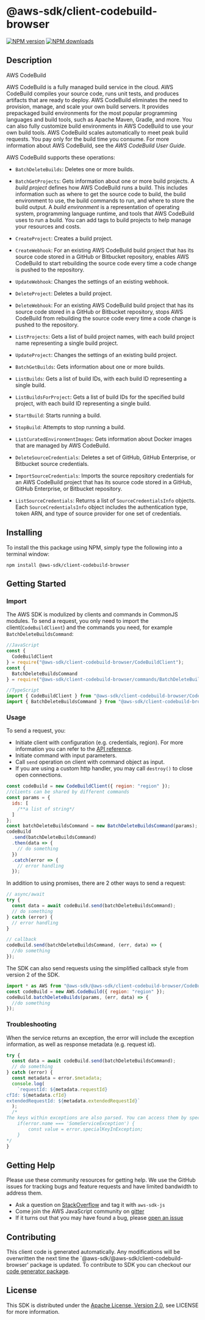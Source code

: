 # @aws-sdk/client-codebuild-browser

[![NPM version](https://img.shields.io/npm/v/@aws-sdk/client-codebuild-browser/preview.svg)](https://www.npmjs.com/package/@aws-sdk/client-codebuild-browser)
[![NPM downloads](https://img.shields.io/npm/dm/@aws-sdk/client-codebuild-browser.svg)](https://www.npmjs.com/package/@aws-sdk/client-codebuild-browser)

## Description

<fullname>AWS CodeBuild</fullname> <p>AWS CodeBuild is a fully managed build service in the cloud. AWS CodeBuild compiles your source code, runs unit tests, and produces artifacts that are ready to deploy. AWS CodeBuild eliminates the need to provision, manage, and scale your own build servers. It provides prepackaged build environments for the most popular programming languages and build tools, such as Apache Maven, Gradle, and more. You can also fully customize build environments in AWS CodeBuild to use your own build tools. AWS CodeBuild scales automatically to meet peak build requests. You pay only for the build time you consume. For more information about AWS CodeBuild, see the <i>AWS CodeBuild User Guide</i>.</p> <p>AWS CodeBuild supports these operations:</p> <ul> <li> <p> <code>BatchDeleteBuilds</code>: Deletes one or more builds.</p> </li> <li> <p> <code>BatchGetProjects</code>: Gets information about one or more build projects. A <i>build project</i> defines how AWS CodeBuild runs a build. This includes information such as where to get the source code to build, the build environment to use, the build commands to run, and where to store the build output. A <i>build environment</i> is a representation of operating system, programming language runtime, and tools that AWS CodeBuild uses to run a build. You can add tags to build projects to help manage your resources and costs.</p> </li> <li> <p> <code>CreateProject</code>: Creates a build project.</p> </li> <li> <p> <code>CreateWebhook</code>: For an existing AWS CodeBuild build project that has its source code stored in a GitHub or Bitbucket repository, enables AWS CodeBuild to start rebuilding the source code every time a code change is pushed to the repository.</p> </li> <li> <p> <code>UpdateWebhook</code>: Changes the settings of an existing webhook.</p> </li> <li> <p> <code>DeleteProject</code>: Deletes a build project.</p> </li> <li> <p> <code>DeleteWebhook</code>: For an existing AWS CodeBuild build project that has its source code stored in a GitHub or Bitbucket repository, stops AWS CodeBuild from rebuilding the source code every time a code change is pushed to the repository.</p> </li> <li> <p> <code>ListProjects</code>: Gets a list of build project names, with each build project name representing a single build project.</p> </li> <li> <p> <code>UpdateProject</code>: Changes the settings of an existing build project.</p> </li> <li> <p> <code>BatchGetBuilds</code>: Gets information about one or more builds.</p> </li> <li> <p> <code>ListBuilds</code>: Gets a list of build IDs, with each build ID representing a single build.</p> </li> <li> <p> <code>ListBuildsForProject</code>: Gets a list of build IDs for the specified build project, with each build ID representing a single build.</p> </li> <li> <p> <code>StartBuild</code>: Starts running a build.</p> </li> <li> <p> <code>StopBuild</code>: Attempts to stop running a build.</p> </li> <li> <p> <code>ListCuratedEnvironmentImages</code>: Gets information about Docker images that are managed by AWS CodeBuild.</p> </li> <li> <p> <code>DeleteSourceCredentials</code>: Deletes a set of GitHub, GitHub Enterprise, or Bitbucket source credentials.</p> </li> <li> <p> <code>ImportSourceCredentials</code>: Imports the source repository credentials for an AWS CodeBuild project that has its source code stored in a GitHub, GitHub Enterprise, or Bitbucket repository.</p> </li> <li> <p> <code>ListSourceCredentials</code>: Returns a list of <code>SourceCredentialsInfo</code> objects. Each <code>SourceCredentialsInfo</code> object includes the authentication type, token ARN, and type of source provider for one set of credentials.</p> </li> </ul>

## Installing

To install the this package using NPM, simply type the following into a terminal window:

```
npm install @aws-sdk/client-codebuild-browser
```

## Getting Started

### Import

The AWS SDK is modulized by clients and commands in CommonJS modules. To send a request, you only need to import the client(`CodeBuildClient`) and the commands you need, for example `BatchDeleteBuildsCommand`:

```javascript
//JavaScript
const {
  CodeBuildClient
} = require("@aws-sdk/client-codebuild-browser/CodeBuildClient");
const {
  BatchDeleteBuildsCommand
} = require("@aws-sdk/client-codebuild-browser/commands/BatchDeleteBuildsCommand");
```

```javascript
//TypeScript
import { CodeBuildClient } from "@aws-sdk/client-codebuild-browser/CodeBuildClient";
import { BatchDeleteBuildsCommand } from "@aws-sdk/client-codebuild-browser/commands/BatchDeleteBuildsCommand";
```

### Usage

To send a request, you:

- Initiate client with configuration (e.g. credentials, region). For more information you can refer to the [API reference][].
- Initiate command with input parameters.
- Call `send` operation on client with command object as input.
- If you are using a custom http handler, you may call `destroy()` to close open connections.

```javascript
const codeBuild = new CodeBuildClient({ region: "region" });
//clients can be shared by different commands
const params = {
  ids: [
    /**a list of string*/
  ]
};
const batchDeleteBuildsCommand = new BatchDeleteBuildsCommand(params);
codeBuild
  .send(batchDeleteBuildsCommand)
  .then(data => {
    // do something
  })
  .catch(error => {
    // error handling
  });
```

In addition to using promises, there are 2 other ways to send a request:

```javascript
// async/await
try {
  const data = await codeBuild.send(batchDeleteBuildsCommand);
  // do something
} catch (error) {
  // error handling
}
```

```javascript
// callback
codeBuild.send(batchDeleteBuildsCommand, (err, data) => {
  //do something
});
```

The SDK can also send requests using the simplified callback style from version 2 of the SDK.

```javascript
import * as AWS from "@aws-sdk/@aws-sdk/client-codebuild-browser/CodeBuild";
const codeBuild = new AWS.CodeBuild({ region: "region" });
codeBuild.batchDeleteBuilds(params, (err, data) => {
  //do something
});
```

### Troubleshooting

When the service returns an exception, the error will include the exception information, as well as response metadata (e.g. request id).

```javascript
try {
  const data = await codeBuild.send(batchDeleteBuildsCommand);
  // do something
} catch (error) {
  const metadata = error.$metadata;
  console.log(
    `requestId: ${metadata.requestId}
cfId: ${metadata.cfId}
extendedRequestId: ${metadata.extendedRequestId}`
  );
  /*
The keys within exceptions are also parsed. You can access them by specifying exception names:
    if(error.name === 'SomeServiceException') {
        const value = error.specialKeyInException;
    }
*/
}
```

## Getting Help

Please use these community resources for getting help. We use the GitHub issues for tracking bugs and feature requests and have limited bandwidth to address them.

- Ask a question on [StackOverflow](https://stackoverflow.com/questions/tagged/aws-sdk-js) and tag it with `aws-sdk-js`
- Come join the AWS JavaScript community on [gitter](https://gitter.im/aws/aws-sdk-js-v3)
- If it turns out that you may have found a bug, please [open an issue](https://github.com/aws/aws-sdk-js-v3/issues)

## Contributing

This client code is generated automatically. Any modifications will be overwritten the next time the `@aws-sdk/@aws-sdk/client-codebuild-browser' package is updated. To contribute to SDK you can checkout our [code generator package][].

## License

This SDK is distributed under the
[Apache License, Version 2.0](http://www.apache.org/licenses/LICENSE-2.0),
see LICENSE for more information.

[code generator package]: https://github.com/aws/aws-sdk-js-v3/tree/master/packages/service-types-generator
[api reference]: https://docs.aws.amazon.com/AWSJavaScriptSDK/latest/
